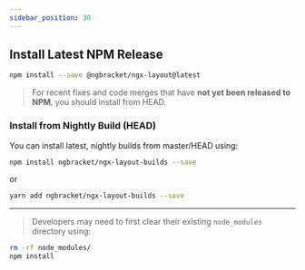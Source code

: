```yaml
---
sidebar_position: 30
---
```


## Install Latest NPM Release

```bash
npm install --save @ngbracket/ngx-layout@latest
```

> For recent fixes and code merges that have **not yet been released to NPM**, you should install from HEAD.

### Install from Nightly Build (HEAD)

You can install latest, nightly builds from master/HEAD using:

```bash
npm install ngbracket/ngx-layout-builds --save
```

or

```bash
yarn add ngbracket/ngx-layout-builds --save
```

---

> Developers may need to first clear their existing `node_modules` directory using:

```bash
rm -rf node_modules/
npm install
```

